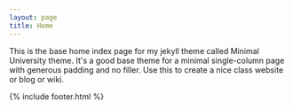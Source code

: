 ```yaml
---
layout: page
title: Home
---
```



This is the base home index page for my jekyll theme called Minimal University theme. It's a good base theme for a minimal single-column page with generous padding and no filler. Use this to create a nice class website or blog or wiki.


{% include footer.html %}
